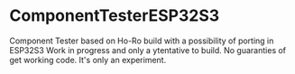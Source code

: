 # ComponentTesterESP32S3
Component Tester based on Ho-Ro build with a possibility of porting in ESP32S3
Work in progress and only a ytentative to build. No guaranties of get working code.
It's only an experiment. 
